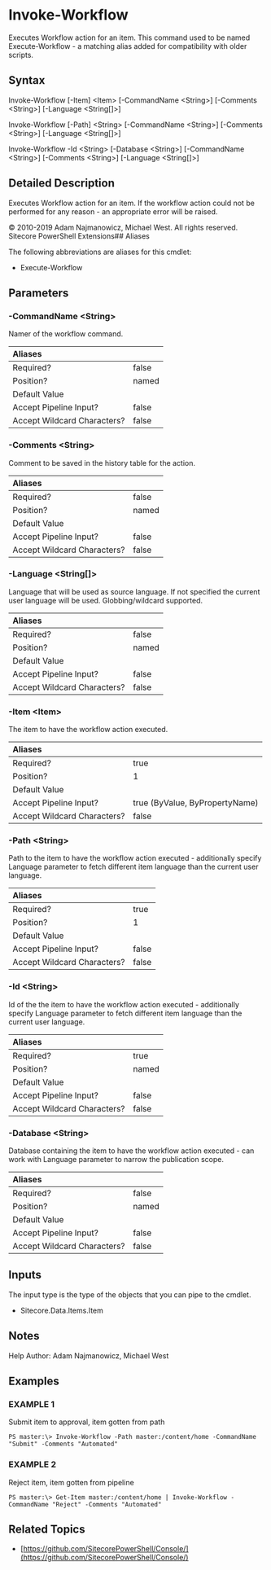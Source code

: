# Invoke-Workflow

Executes Workflow action for an item. This command used to be named Execute-Workflow - a matching alias added for compatibility with older scripts.

## Syntax

Invoke-Workflow \[-Item\] &lt;Item&gt; \[-CommandName &lt;String&gt;\] \[-Comments &lt;String&gt;\] \[-Language &lt;String\[\]&gt;\]

Invoke-Workflow \[-Path\] &lt;String&gt; \[-CommandName &lt;String&gt;\] \[-Comments &lt;String&gt;\] \[-Language &lt;String\[\]&gt;\]

Invoke-Workflow -Id &lt;String&gt; \[-Database &lt;String&gt;\] \[-CommandName &lt;String&gt;\] \[-Comments &lt;String&gt;\] \[-Language &lt;String\[\]&gt;\]

## Detailed Description

Executes Workflow action for an item. If the workflow action could not be performed for any reason - an appropriate error will be raised.

© 2010-2019 Adam Najmanowicz, Michael West. All rights reserved. Sitecore PowerShell Extensions\#\# Aliases

The following abbreviations are aliases for this cmdlet:

* Execute-Workflow 

## Parameters

### -CommandName  &lt;String&gt;

Namer of the workflow command.

| Aliases |  |
| :--- | :--- |
| Required? | false |
| Position? | named |
| Default Value |  |
| Accept Pipeline Input? | false |
| Accept Wildcard Characters? | false |

### -Comments  &lt;String&gt;

Comment to be saved in the history table for the action.

| Aliases |  |
| :--- | :--- |
| Required? | false |
| Position? | named |
| Default Value |  |
| Accept Pipeline Input? | false |
| Accept Wildcard Characters? | false |

### -Language  &lt;String\[\]&gt;

Language that will be used as source language. If not specified the current user language will be used. Globbing/wildcard supported.

| Aliases |  |
| :--- | :--- |
| Required? | false |
| Position? | named |
| Default Value |  |
| Accept Pipeline Input? | false |
| Accept Wildcard Characters? | false |

### -Item  &lt;Item&gt;

The item to have the workflow action executed.

| Aliases |  |
| :--- | :--- |
| Required? | true |
| Position? | 1 |
| Default Value |  |
| Accept Pipeline Input? | true \(ByValue, ByPropertyName\) |
| Accept Wildcard Characters? | false |

### -Path  &lt;String&gt;

Path to the item to have the workflow action executed - additionally specify Language parameter to fetch different item language than the current user language.

| Aliases |  |
| :--- | :--- |
| Required? | true |
| Position? | 1 |
| Default Value |  |
| Accept Pipeline Input? | false |
| Accept Wildcard Characters? | false |

### -Id  &lt;String&gt;

Id of the the item to have the workflow action executed - additionally specify Language parameter to fetch different item language than the current user language.

| Aliases |  |
| :--- | :--- |
| Required? | true |
| Position? | named |
| Default Value |  |
| Accept Pipeline Input? | false |
| Accept Wildcard Characters? | false |

### -Database  &lt;String&gt;

Database containing the item to have the workflow action executed - can work with Language parameter to narrow the publication scope.

| Aliases |  |
| :--- | :--- |
| Required? | false |
| Position? | named |
| Default Value |  |
| Accept Pipeline Input? | false |
| Accept Wildcard Characters? | false |

## Inputs

The input type is the type of the objects that you can pipe to the cmdlet.

* Sitecore.Data.Items.Item 

## Notes

Help Author: Adam Najmanowicz, Michael West

## Examples

### EXAMPLE 1

Submit item to approval, item gotten from path

```text
PS master:\> Invoke-Workflow -Path master:/content/home -CommandName "Submit" -Comments "Automated"
```

### EXAMPLE 2

Reject item, item gotten from pipeline

```text
PS master:\> Get-Item master:/content/home | Invoke-Workflow -CommandName "Reject" -Comments "Automated"
```

## Related Topics

* [https://github.com/SitecorePowerShell/Console/](https://github.com/SitecorePowerShell/Console/) 


